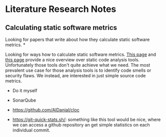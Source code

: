 # Literature Research Notes

## Calculating static software metrics

Looking for papers that write about how they calculate static software metrics.
* 

Looking for ways how to calculate static software metrics. [This page](https://github.com/analysis-tools-dev/static-analysis) and [this page](https://owasp.org/www-community/Source_Code_Analysis_Tools) provide a nice overview over static code analysis tools. Unfortunately those tools don't quite achieve what we need. The most prevalent use case for those analysis tools is to identify code smells or security flaws. We instead, are interested in just simple source code metrics.
* Do it myself
* SonarQube
* https://github.com/AlDanial/cloc

* https://git-quick-stats.sh/: something like this tool would be nice, where we can access a github repository an get simple statistics on each individual commit.